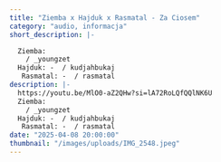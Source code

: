 ```yaml
---
title: "Ziemba x Hajduk x Rasmatal - Za Ciosem"
category: "audio, informacja"
short_description: |-

  Ziemba:
    / _youngzet
  Hajduk: -  / kudjahbukaj
   Rasmatal: -  / rasmatal
description: |-
  https://youtu.be/MlO0-aZ2QHw?si=lA72RoLQfQQlNK6U
  Ziemba:
    / _youngzet
  Hajduk: -  / kudjahbukaj
   Rasmatal: -  / rasmatal
date: "2025-04-08 20:00:00"
thumbnail: "/images/uploads/IMG_2548.jpeg"
---
```


